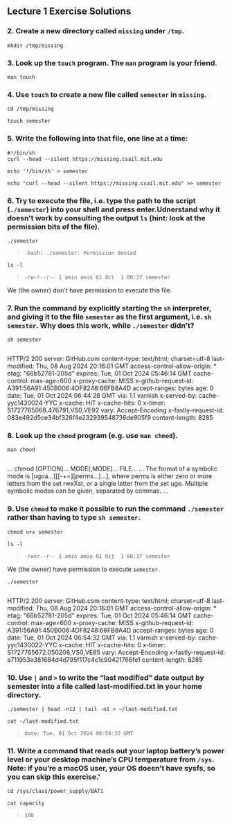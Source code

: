 ## Lecture 1 Exercise Solutions


### 2. Create a new directory called `missing` under `/tmp`.

`mkdir /tmp/missing`

### 3. Look up the `touch` program. The `man` program is your friend.

`man touch`

### 4. Use `touch` to create a new file called `semester` in `missing`.


`cd /tmp/missing`

`touch semester`


### 5. Write the following into that file, one line at a time:
```
#!/bin/sh
curl --head --silent https://missing.csail.mit.edu
```


`echo '!/bin/sh' > semester`

`echo "curl --head --silent https://missing.csail.mit.edu" >> semester`


### 6. Try to execute the file, i.e. type the path to the script (`./semester`) into your shell and press enter.Udnerstand why it doesn't work by consulting the output `ls` (hint: look at the permission bits of the file).

`./semester`

> `-bash: ./semester: Permission denied`

`ls -l`

> `-rw-r--r-- 1 amin amin 61 Oct  1 00:37 semester`

We (the owner) don't have permission to execute this file.

### 7. Run the command by explicitly starting the `sh` interpreter, and giving it to the file `semester` as the first argument, i.e. `sh semester`. Why does this work, while `./semester` didn't?

`sh semester`
>```
HTTP/2 200
server: GitHub.com
content-type: text/html; charset=utf-8
last-modified: Thu, 08 Aug 2024 20:16:01 GMT
access-control-allow-origin: *
etag: "66b52781-205d"
expires: Tue, 01 Oct 2024 05:46:14 GMT
cache-control: max-age=600
x-proxy-cache: MISS
x-github-request-id: A391:56A91:450B006:4DF8248:66FB8A4D
accept-ranges: bytes
age: 0
date: Tue, 01 Oct 2024 06:44:28 GMT
via: 1.1 varnish
x-served-by: cache-yyc1430024-YYC
x-cache: HIT
x-cache-hits: 0
x-timer: S1727765068.476791,VS0,VE92
vary: Accept-Encoding
x-fastly-request-id: 083e492d5ce34bf326f4e232939548736de905f9
content-length: 8285


### 8. Look up the `chmod` program (e.g. use `man chmod`).


`man chmod`

>```
...
chmod [OPTION]... MODE[,MODE]... FILE...
...
The  format  of  a  symbolic mode is [ugoa...][[-+=][perms...]...], where perms is either zero or more letters
from the set rwxXst, or a single letter from the set ugo.  Multiple symbolic modes can be given, separated  by
commas.
...


### 9. Use `chmod` to make it possible to run the command `./semester` rather than having to type `sh semester`.


`chmod u+x semester`

`ls -l`

>`-rwxr--r-- 1 amin amin 61 Oct  1 00:37 semester`

We (the owner) have permission to execute `semester`.

`./semester`

>```
HTTP/2 200
server: GitHub.com
content-type: text/html; charset=utf-8
last-modified: Thu, 08 Aug 2024 20:16:01 GMT
access-control-allow-origin: *
etag: "66b52781-205d"
expires: Tue, 01 Oct 2024 05:46:14 GMT
cache-control: max-age=600
x-proxy-cache: MISS
x-github-request-id: A391:56A91:450B006:4DF8248:66FB8A4D
accept-ranges: bytes
age: 0
date: Tue, 01 Oct 2024 06:54:32 GMT
via: 1.1 varnish
x-served-by: cache-yyc1430022-YYC
x-cache: HIT
x-cache-hits: 0
x-timer: S1727765672.050208,VS0,VE85
vary: Accept-Encoding
x-fastly-request-id: a711953e381684d4d795f117c4c1c90421766fe1
content-length: 8285


### 10. Use `|` and `>` to write the “last modified” date output by semester into a file called last-modified.txt in your home directory.

`./semester | head -n12 | tail -n1 > ~/last-modified.txt`

`cat ~/last-modified.txt`

>
>`date: Tue, 01 Oct 2024 06:54:32 GMT`

### 11. Write a command that reads out your laptop battery’s power level or your desktop machine’s CPU temperature from `/sys`. Note: if you’re a macOS user, your OS doesn’t have sysfs, so you can skip this exercise.'

`cd /sys/class/power_supply/BAT1`

`cat capacity`
>`100`


